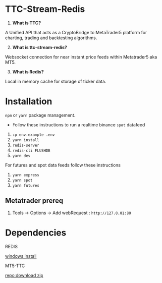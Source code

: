# TTC-Stream-Redis

1. **What is TTC?**

A Unified API that acts as a CryptoBridge to MetaTrader5 platform for charting, trading and backtesting algorithms.

2. **What is ttc-stream-redis?**

Websocket connection for near instant price feeds within Metatrader5 aka MT5.

3. **What is Redis?**

Local in memory cache for storage of ticker data.

# Installation

`npm` or `yarn` package management.

- Follow these instructions to run a realtime binance `spot` datafeed

1. `cp env.example .env`
2. `yarn install`
3. `redis-server`
4. `redis-cli FLUSHDB`
5. `yarn dev`

For futures and spot data feeds follow these instructions

1. `yarn express`
2. `yarn spot`
3. `yarn futures`

## Metatrader prereq

1. Tools -> Options -> Add webRequest : `http://127.0.01:80`

# Dependencies

REDIS

[windows install](https://redis.io/docs/latest/operate/oss_and_stack/install/install-redis/install-redis-on-windows/) 

MT5-TTC

[repo:download zip](https://github.com/TradingToolCrypto/MT5-TradingToolCrypto)
